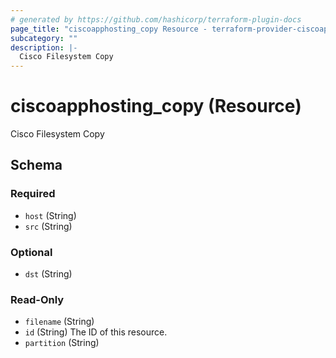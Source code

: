 ```yaml
---
# generated by https://github.com/hashicorp/terraform-plugin-docs
page_title: "ciscoapphosting_copy Resource - terraform-provider-ciscoapphosting"
subcategory: ""
description: |-
  Cisco Filesystem Copy
---
```


# ciscoapphosting_copy (Resource)

Cisco Filesystem Copy



<!-- schema generated by tfplugindocs -->
## Schema

### Required

- `host` (String)
- `src` (String)

### Optional

- `dst` (String)

### Read-Only

- `filename` (String)
- `id` (String) The ID of this resource.
- `partition` (String)


